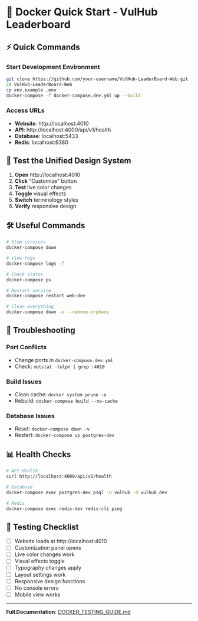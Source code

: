 # 🐳 Docker Quick Start - VulHub Leaderboard

## ⚡ Quick Commands

### Start Development Environment
```bash
git clone https://github.com/your-username/VulHub-LeaderBoard-Web.git
cd VulHub-LeaderBoard-Web
cp env.example .env
docker-compose -f docker-compose.dev.yml up --build
```

### Access URLs
- **Website**: http://localhost:4010
- **API**: http://localhost:4000/api/v1/health
- **Database**: localhost:5433
- **Redis**: localhost:6380

## 🎯 Test the Unified Design System

1. **Open** http://localhost:4010
2. **Click** "Customize" button
3. **Test** live color changes
4. **Toggle** visual effects
5. **Switch** terminology styles
6. **Verify** responsive design

## 🛠 Useful Commands

```bash
# Stop services
docker-compose down

# View logs
docker-compose logs -f

# Check status
docker-compose ps

# Restart service
docker-compose restart web-dev

# Clean everything
docker-compose down -v --remove-orphans
```

## 🔧 Troubleshooting

### Port Conflicts
- Change ports in `docker-compose.dev.yml`
- Check: `netstat -tulpn | grep :4010`

### Build Issues
- Clean cache: `docker system prune -a`
- Rebuild: `docker-compose build --no-cache`

### Database Issues
- Reset: `docker-compose down -v`
- Restart: `docker-compose up postgres-dev`

## 📊 Health Checks

```bash
# API Health
curl http://localhost:4000/api/v1/health

# Database
docker-compose exec postgres-dev psql -U vulhub -d vulhub_dev

# Redis
docker-compose exec redis-dev redis-cli ping
```

## 🎨 Testing Checklist

- [ ] Website loads at http://localhost:4010
- [ ] Customization panel opens
- [ ] Live color changes work
- [ ] Visual effects toggle
- [ ] Typography changes apply
- [ ] Layout settings work
- [ ] Responsive design functions
- [ ] No console errors
- [ ] Mobile view works

---

**Full Documentation**: [DOCKER_TESTING_GUIDE.md](docs/DOCKER_TESTING_GUIDE.md)

